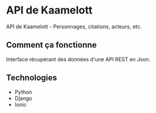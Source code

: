 # API de Kaamelott

API de Kaamelott - Personnages, citations, acteurs, etc.

## Comment ça fonctionne

Interface récupérant des données d'une API REST en Json.

## Technologies

- Python
- Django
- Ionic
